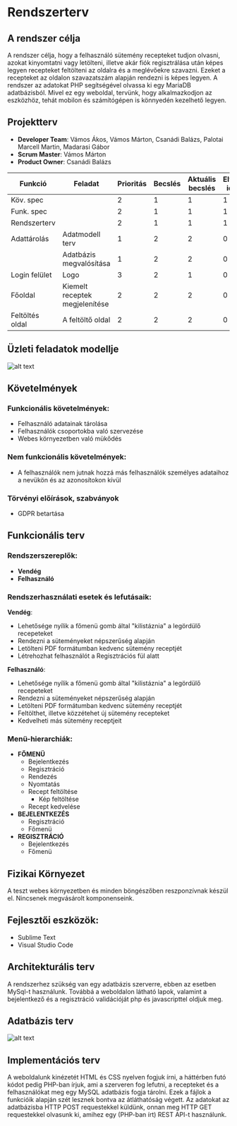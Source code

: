 # Rendszerterv

## A rendszer célja

A rendszer célja, hogy a felhasználó sütemény recepteket tudjon olvasni, azokat kinyomtatni vagy letölteni, illetve akár fiók regisztrálása után képes legyen recepteket feltölteni az oldalra és a meglévőekre szavazni. Ezeket a recepteket az oldalon szavazatszám alapján rendezni is képes legyen. A rendszer az adatokat PHP segítségével olvassa ki egy MariaDB adatbázisból. Mivel ez egy weboldal, tervünk, hogy alkalmazkodjon az eszközhöz, tehát mobilon és számítógépen is könnyedén kezelhető legyen. 


## Projektterv
- **Developer Team**: Vámos Ákos, Vámos Márton, Csanádi Balázs, Palotai Marcell Martin,
Madarasi Gábor
- **Scrum Master**: Vámos Márton
- **Product Owner**: Csanádi Balázs

| Funkció         | Feladat                        | Prioritás | Becslés | Aktuális becslés | Eltelt idő | Hátralevő idő |
| --------------- | ------------------------------ | --------- | ------- | ---------------- | ---------- | ------------- 
| Köv. spec       |                                | 2         | 1       | 1                | 1          | 0             
| Funk. spec      |                                | 2         | 1       | 1                | 1          | 0             
| Rendszerterv    |                                | 2         | 1       | 1                | 1          | 0             
| Adattárolás     | Adatmodell terv                | 1         | 2       | 2                | 0          | 1             
|                 | Adatbázis megvalósítása        | 1         | 2       | 2                | 0          | 1             
| Login felület   | Logo                           | 3         | 2       | 1                | 0          | 1             
| Főoldal         | Kiemelt receptek megjelenítése | 2         | 2       | 2                | 0          | 1             
| Feltöltés oldal | A feltöltő oldal               | 2         | 2       | 2                | 0          | 1             

## Üzleti feladatok modellje
![alt text](https://media.discordapp.net/attachments/323508728508710913/1026805600681738321/uzleti_folyamatok_modellje.png)

## Követelmények

### Funkcionális követelmények:

- Felhasználó adatainak tárolása
- Felhasználók csoportokba való szervezése
- Webes környezetben való mükődés

### Nem funkcionális követelmények:

- A felhasználók nem jutnak hozzá más felhasználók személyes adataihoz a nevükön és az azonosítokon kívül

### Törvényi előírások, szabványok

- GDPR betartása


## Funkcionális terv
### Rendszerszereplők:
- **Vendég**
- **Felhasználó**

### Rendszerhasználati esetek és lefutásaik:
**Vendég**:
- Lehetősége nyílik a főmenü gomb által "kilistáznia" a legördülő recepeteket
- Rendezni a süteményeket népszerűség alapján
- Letölteni PDF formátumban kedvenc sütemény receptjét
- Létrehozhat felhasználót a Regisztrációs fül alatt

**Felhasználó**:
- Lehetősége nyílik a főmenü gomb által "kilistáznia" a legördülő recepeteket
- Rendezni a süteményeket népszerűség alapján
- Letölteni PDF formátumban kedvenc sütemény receptjét
- Feltölthet, illetve közzétehet új sütemény recepteket
- Kedvelheti más sütemény receptjeit

### Menü-hierarchiák:
- **FŐMENÜ**
    - Bejelentkezés
    - Regisztráció
    - Rendezés
    - Nyomtatás
    - Recept feltöltése
        - Kép feltöltése
    - Recept kedvelése
- **BEJELENTKEZÉS**
    - Regisztráció
    - Főmenü
- **REGISZTRÁCIÓ**
    - Bejelentkezés
    - Főmenü


## Fizikai Környezet

A teszt webes környezetben és minden böngészőben reszponzívnak készül el.
Nincsenek megvásárolt komponenseink.

## Fejlesztői eszközök:

- Sublime Text
- Visual Studio Code


## Architekturális terv

A rendszerhez szükség van egy adatbázis szerverre, ebben az esetben MySql-t használunk.
Továbbá a weboldalon látható lapok, valamint a bejelentkező és a regisztráció validációját php és javascripttel oldjuk meg. 


## Adatbázis terv

![alt text](https://media.discordapp.net/attachments/323508728508710913/1026806858595434507/Adatbazis_terv.PNG?width=955&height=630)


## Implementációs terv

A weboldalunk kinézetét HTML és CSS nyelven fogjuk írni, a háttérben futó kódot pedig PHP-ban írjuk, ami a szerveren fog lefutni, a recepteket és a felhasználókat meg egy MySQL adatbázis fogja tárolni. Ezek a fájlok a funkcióik alapján szét lesznek bontva az átláthatóság végett. Az adatokat az adatbázisba HTTP POST requestekkel küldünk, onnan meg HTTP GET requestekkel olvasunk ki, amihez egy (PHP-ban írt) REST API-t használunk.
